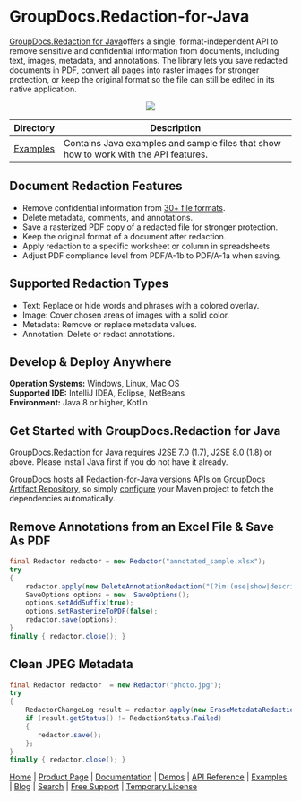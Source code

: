 # GroupDocs.Redaction-for-Java

[GroupDocs.Redaction for Java](https://products.groupdocs.com/redaction/java)offers a single, format-independent API to remove sensitive and confidential information from documents, including text, images, metadata, and annotations. The library lets you save redacted documents in PDF, convert all pages into raster images for stronger protection, or keep the original format so the file can still be edited in its native application.

<p align="center">
  <a title="Download complete GroupDocs.Redaction for Java source code" href="https://github.com/groupdocs-redaction/GroupDocs.Redaction-for-Java/archive/master.zip">
	<img src="https://raw.github.com/AsposeExamples/java-examples-dashboard/master/images/downloadZip-Button-Large.png" />
  </a>
</p>

Directory | Description
--------- | -----------
[Examples](https://github.com/groupdocs-redaction/GroupDocs.Redaction-for-Java/tree/master/Examples)  | Contains Java examples and sample files that show how to work with the API features. 

## Document Redaction Features

- Remove confidential information from [30+ file formats](https://docs.groupdocs.com/redaction/java/supported-document-formats).
- Delete metadata, comments, and annotations.
- Save a rasterized PDF copy of a redacted file for stronger protection.
- Keep the original format of a document after redaction.
- Apply redaction to a specific worksheet or column in spreadsheets.
- Adjust PDF compliance level from PDF/A-1b to PDF/A-1a when saving.

## Supported Redaction Types

- Text: Replace or hide words and phrases with a colored overlay.
- Image: Cover chosen areas of images with a solid color.
- Metadata: Remove or replace metadata values.
- Annotation: Delete or redact annotations.

## Develop & Deploy Anywhere

**Operation Systems:** Windows, Linux, Mac OS\
**Supported IDE:** IntelliJ IDEA, Eclipse, NetBeans\
**Environment:** Java 8 or higher, Kotlin

## Get Started with GroupDocs.Redaction for Java

GroupDocs.Redaction for Java requires J2SE 7.0 (1.7), J2SE 8.0 (1.8) or above. Please install Java first if you do not have it already. 

GroupDocs hosts all Redaction-for-Java versions APIs on [GroupDocs Artifact Repository](https://releases.groupdocs.com/java/repo/com/groupdocs/groupdocs-redaction/), so simply [configure](https://docs.groupdocs.com/redaction/java/installation/) your Maven project to fetch the dependencies automatically.

## Remove Annotations from an Excel File & Save As PDF

```java
final Redactor redactor = new Redactor("annotated_sample.xlsx");
try 
{
    redactor.apply(new DeleteAnnotationRedaction("(?im:(use|show|describe))"));
    SaveOptions options = new  SaveOptions();
    options.setAddSuffix(true);
    options.setRasterizeToPDF(false);
    redactor.save(options);
}
finally { redactor.close(); }
```

## Clean JPEG Metadata

```java
final Redactor redactor  = new Redactor("photo.jpg");
try 
{
    RedactorChangeLog result = redactor.apply(new EraseMetadataRedaction(MetadataFilters.All));
    if (result.getStatus() != RedactionStatus.Failed)
    {
       redactor.save();
    };
}
finally { redactor.close(); }
```

[Home](https://www.groupdocs.com/) | [Product Page](https://products.groupdocs.com/redaction/java) | [Documentation](https://docs.groupdocs.com/redaction/java/) | [Demos](https://products.groupdocs.app/redaction/family) | [API Reference](https://apireference.groupdocs.com/java/redaction) | [Examples](https://github.com/groupdocs-redaction/GroupDocs.redaction-for-Java/tree/master/Examples) | [Blog](https://blog.groupdocs.com/category/redaction/) | [Search](https://search.groupdocs.com/) | [Free Support](https://forum.groupdocs.com/c/redaction) | [Temporary License](https://purchase.groupdocs.com/temporary-license)
